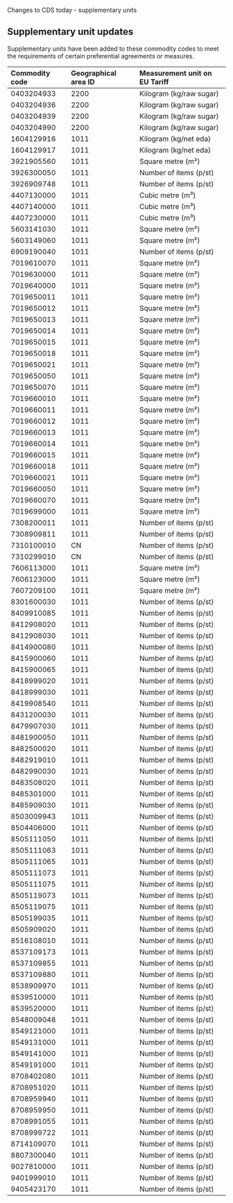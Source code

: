 Changes to CDS today - supplementary units

## Supplementary unit updates

Supplementary units have been added to these commodity codes to meet the requirements of certain preferential agreements or measures.


|Commodity code|Geographical area ID|Measurement unit on EU Tariff|
|:----|:----|:----|
|0403204933|2200|Kilogram (kg/raw sugar)|
|0403204936|2200|Kilogram (kg/raw sugar)|
|0403204939|2200|Kilogram (kg/raw sugar)|
|0403204990|2200|Kilogram (kg/raw sugar)|
|1604129916|1011|Kilogram (kg/net eda)|
|1604129917|1011|Kilogram (kg/net eda)|
|3921905560|1011|Square metre (m²)|
|3926300050|1011|Number of items (p/st)|
|3926909748|1011|Number of items (p/st)|
|4407130000|1011|Cubic metre (m³)|
|4407140000|1011|Cubic metre (m³)|
|4407230000|1011|Cubic metre (m³)|
|5603141030|1011|Square metre (m²)|
|5603149060|1011|Square metre (m²)|
|6909190040|1011|Number of items (p/st)|
|7019610070|1011|Square metre (m²)|
|7019630000|1011|Square metre (m²)|
|7019640000|1011|Square metre (m²)|
|7019650011|1011|Square metre (m²)|
|7019650012|1011|Square metre (m²)|
|7019650013|1011|Square metre (m²)|
|7019650014|1011|Square metre (m²)|
|7019650015|1011|Square metre (m²)|
|7019650018|1011|Square metre (m²)|
|7019650021|1011|Square metre (m²)|
|7019650050|1011|Square metre (m²)|
|7019650070|1011|Square metre (m²)|
|7019660010|1011|Square metre (m²)|
|7019660011|1011|Square metre (m²)|
|7019660012|1011|Square metre (m²)|
|7019660013|1011|Square metre (m²)|
|7019660014|1011|Square metre (m²)|
|7019660015|1011|Square metre (m²)|
|7019660018|1011|Square metre (m²)|
|7019660021|1011|Square metre (m²)|
|7019660050|1011|Square metre (m²)|
|7019660070|1011|Square metre (m²)|
|7019699000|1011|Square metre (m²)|
|7308200011|1011|Number of items (p/st)|
|7308909811|1011|Number of items (p/st)|
|7310100010|CN|Number of items (p/st)|
|7310299010|CN|Number of items (p/st)|
|7606113000|1011|Square metre (m²)|
|7606123000|1011|Square metre (m²)|
|7607209100|1011|Square metre (m²)|
|8301600030|1011|Number of items (p/st)|
|8409910085|1011|Number of items (p/st)|
|8412908020|1011|Number of items (p/st)|
|8412908030|1011|Number of items (p/st)|
|8414900080|1011|Number of items (p/st)|
|8415900060|1011|Number of items (p/st)|
|8415900065|1011|Number of items (p/st)|
|8418999020|1011|Number of items (p/st)|
|8418999030|1011|Number of items (p/st)|
|8419908540|1011|Number of items (p/st)|
|8431200030|1011|Number of items (p/st)|
|8479907030|1011|Number of items (p/st)|
|8481900050|1011|Number of items (p/st)|
|8482500020|1011|Number of items (p/st)|
|8482919010|1011|Number of items (p/st)|
|8482990030|1011|Number of items (p/st)|
|8483508020|1011|Number of items (p/st)|
|8485301000|1011|Number of items (p/st)|
|8485909030|1011|Number of items (p/st)|
|8503009943|1011|Number of items (p/st)|
|8504406000|1011|Number of items (p/st)|
|8505111050|1011|Number of items (p/st)|
|8505111063|1011|Number of items (p/st)|
|8505111065|1011|Number of items (p/st)|
|8505111073|1011|Number of items (p/st)|
|8505111075|1011|Number of items (p/st)|
|8505119073|1011|Number of items (p/st)|
|8505119075|1011|Number of items (p/st)|
|8505199035|1011|Number of items (p/st)|
|8505909020|1011|Number of items (p/st)|
|8516108010|1011|Number of items (p/st)|
|8537109173|1011|Number of items (p/st)|
|8537109855|1011|Number of items (p/st)|
|8537109880|1011|Number of items (p/st)|
|8538909970|1011|Number of items (p/st)|
|8539510000|1011|Number of items (p/st)|
|8539520000|1011|Number of items (p/st)|
|8548009048|1011|Number of items (p/st)|
|8549121000|1011|Number of items (p/st)|
|8549131000|1011|Number of items (p/st)|
|8549141000|1011|Number of items (p/st)|
|8549191000|1011|Number of items (p/st)|
|8708402080|1011|Number of items (p/st)|
|8708951020|1011|Number of items (p/st)|
|8708959940|1011|Number of items (p/st)|
|8708959950|1011|Number of items (p/st)|
|8708991055|1011|Number of items (p/st)|
|8708999722|1011|Number of items (p/st)|
|8714109070|1011|Number of items (p/st)|
|8807300040|1011|Number of items (p/st)|
|9027810000|1011|Number of items (p/st)|
|9401999010|1011|Number of items (p/st)|
|9405423170|1011|Number of items (p/st)|


